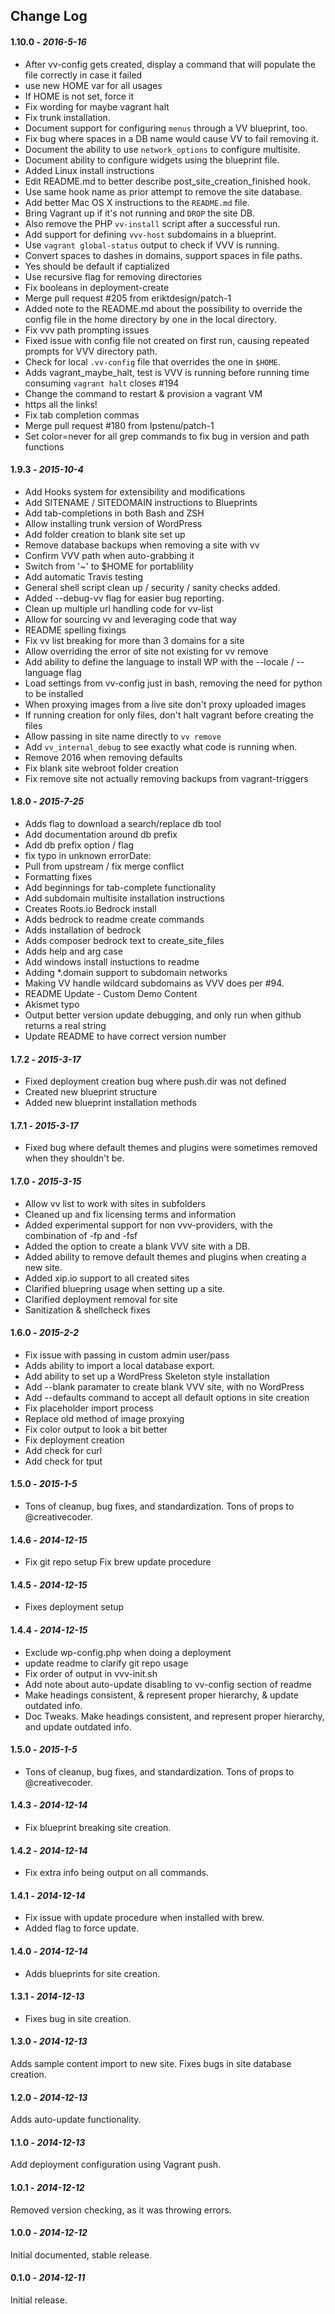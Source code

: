 ## Change Log

#### 1.10.0 - *2016-5-16* ####

  * After vv-config gets created, display a command that will populate the file correctly in case it failed
  * use new HOME var for all usages
  * If HOME is not set, force it
  * Fix wording for maybe vagrant halt
  * Fix trunk installation.
  * Document support for configuring `menus` through a VV blueprint, too.
  * Fix bug where spaces in a DB name would cause VV to fail removing it.
  * Document the ability to use `network_options` to configure multisite.
  * Document ability to configure widgets using the blueprint file.
  * Added Linux install instructions
  * Edit README.md to better describe post_site_creation_finished hook.
  * Use same hook name as prior attempt to remove the site database.
  * Add better Mac OS X instructions to the `README.md` file.
  * Bring Vagrant up if it's not running and `DROP` the site DB.
  * Also remove the PHP `vv-install` script after a successful run.
  * Add support for defining `vvv-host` subdomains in a blueprint.
  * Use `vagrant global-status` output to check if VVV is running.
  * Convert spaces to dashes in domains, support spaces in file paths.
  * Yes should be default if captialized
  * Use recursive flag for removing directories
  * Fix booleans in deployment-create
  * Merge pull request #205 from eriktdesign/patch-1
  * Added note to the README.md about the possibility to override the config file in the home directory by one in the local directory.
  * Fix vvv path prompting issues
  * Fixed issue with config file not created on first run, causing repeated prompts for VVV directory path.
  * Check for local `.vv-config` file that overrides the one in `$HOME`.
  * Adds vagrant_maybe_halt, test is VVV is running before running time consuming `vagrant halt` closes #194
  * Change the command to restart & provision a vagrant VM
  * https all the links!
  * Fix tab completion commas
  * Merge pull request #180 from Ipstenu/patch-1
  * Set color=never for all grep commands to fix bug in version and path functions

#### 1.9.3 - *2015-10-4* ####

 * Add Hooks system for extensibility and modifications
 * Add SITENAME / SITEDOMAIN instructions to Blueprints
 * Add tab-completions in both Bash and ZSH
 * Allow installing trunk version of WordPress
 * Add folder creation to blank site set up
 * Remove database backups when removing a site with vv
 * Confirm VVV path when auto-grabbing it
 * Switch from '~' to $HOME for portablility
 * Add automatic Travis testing
 * General shell script clean up / security / sanity checks added.
 * Added --debug-vv flag for easier bug reporting.
 * Clean up multiple url handling code for vv-list
 * Allow for sourcing vv and leveraging code that way
 * README spelling fixings
 * Fix vv list breaking for more than 3 domains for a site
 * Allow overriding the error of site not existing for vv remove
 * Add ability to define the language to install WP with the --locale / --language flag
 * Load settings from vv-config just in bash, removing the need for python to be installed
 * When proxying images from a live site don't proxy uploaded images
 * If running creation for only files, don't halt vagrant before creating the files
 * Allow passing in site name directly to `vv remove`
 * Add `vv_internal_debug` to see exactly what code is running when.
 * Remove 2016 when removing defaults
 * Fix blank site webroot folder creation
 * Fix remove site not actually removing backups from vagrant-triggers

#### 1.8.0 - *2015-7-25* ####
 * Adds flag to download a search/replace db tool
 * Add documentation around db prefix
 * Add db prefix option / flag
 * fix typo in unknown errorDate:
 * Pull from upstream / fix merge conflict
 * Formatting fixes
 * Add beginnings for tab-complete functionality
 * Add subdomain multisite installation instructions
 * Creates Roots.io Bedrock install
 * Adds bedrock to readme create commands
 * Adds installation of bedrock
 * Adds composer bedrock text to create_site_files
 * Adds help and arg case
 * Add windows install instuctions to readme
 * Adding *.domain support to subdomain networks
 * Making VV handle wildcard subdomains as VVV does per #94.
 * README Update - Custom Demo Content
 * Akismet typo
 * Output better version update debugging, and only run when github returns a real string
 * Update README to have correct version number


#### 1.7.2 - *2015-3-17* ####
 * Fixed deployment creation bug where push.dir was not defined
 * Created new blueprint structure
 * Added new blueprint installation methods

#### 1.7.1 - *2015-3-17* ####
 * Fixed bug where default themes and plugins were sometimes removed when they shouldn't be.

#### 1.7.0 - *2015-3-15* ####
 * Allow vv list to work with sites in subfolders
 * Cleaned up and fix licensing terms and information
 * Added experimental support for non vvv-providers, with the combination of -fp and -fsf
 * Added the option to create a blank VVV site with a DB.
 * Added ability to remove default themes and plugins when creating a new site.
 * Added xip.io support to all created sites
 * Clarified bluepring usage when setting up a site.
 * Clarified deployment removal for site
 * Sanitization & shellcheck fixes

#### 1.6.0 - *2015-2-2* ####
 * Fix issue with passing in custom admin user/pass
 * Adds ability to import a local database export.
 * Add ability to set up a WordPress Skeleton style installation
 * Add --blank paramater to create blank VVV site, with no WordPress
 * Add --defaults command to accept all default options in site creation
 * Fix placeholder import process
 * Replace old method of image proxying
 * Fix color output to look a bit better
 * Fix deployment creation
 * Add check for curl
 * Add check for tput

#### 1.5.0 - *2015-1-5* ####
 * Tons of cleanup, bug fixes, and standardization. Tons of props to @creativecoder.

#### 1.4.6 - *2014-12-15* ####
 * Fix git repo setup
 Fix brew update procedure

#### 1.4.5 - *2014-12-15* ####
 * Fixes deployment setup

#### 1.4.4 - *2014-12-15* ####
 * Exclude wp-config.php when doing a deployment
 * update readme to clarify git repo usage
 * Fix order of output in vvv-init.sh
 * Add note about auto-update disabling to vv-config section of readme
 * Make headings consistent, & represent proper hierarchy, & update outdated info.
 * Doc Tweaks. Make headings consistent, and represent proper hierarchy, and update outdated info.

#### 1.5.0 - *2015-1-5* ####
 * Tons of cleanup, bug fixes, and standardization. Tons of props to @creativecoder.

#### 1.4.3 - *2014-12-14* ####
 * Fix blueprint breaking site creation.

#### 1.4.2 - *2014-12-14* ####
 * Fix extra info being output on all commands.

#### 1.4.1 - *2014-12-14* ####
 * Fix issue with update procedure when installed with brew.
 * Added flag to force update.

#### 1.4.0 - *2014-12-14* ####
 * Adds blueprints for site creation.

#### 1.3.1 - *2014-12-13* ####
 * Fixes bug in site creation.

#### 1.3.0 - *2014-12-13* ####
 Adds sample content import to new site.
 Fixes bugs in site database creation.

#### 1.2.0 - *2014-12-13* ####
 Adds auto-update functionality.

#### 1.1.0 - *2014-12-13* ####
 Add deployment configuration using Vagrant push.

#### 1.0.1 - *2014-12-12* ####
 Removed version checking, as it was throwing errors.

#### 1.0.0 - *2014-12-12* ####
 Initial documented, stable release.

#### 0.1.0 - *2014-12-11* ####
 Initial release.
